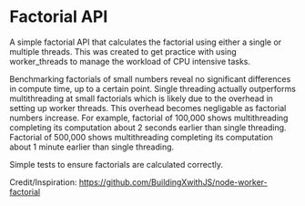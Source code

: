# Factorial API

A simple factorial API that calculates the factorial using either a single or
multiple threads. This was created to get practice with using worker_threads
to manage the workload of CPU intensive tasks.

Benchmarking factorials of small numbers reveal no significant differences in
compute time, up to a certain point. Single threading actually outperforms
multithreading at small factorials which is likely due to the overhead in
setting up worker threads. This overhead becomes negligable as factorial numbers
increase. For example, factorial of 100,000 shows multithreading completing its
computation about 2 seconds earlier than single threading. Factorial of 500,000
shows multithreading completing its computation about 1 minute earlier than
single threading.

Simple tests to ensure factorials are calculated correctly.

Credit/Inspiration: https://github.com/BuildingXwithJS/node-worker-factorial
